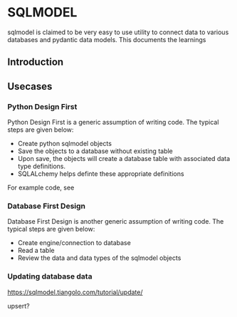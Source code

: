 # SQLMODEL

sqlmodel is claimed to be very easy to use utility to connect data to various databases and pydantic data models. This documents the learnings

##	Introduction


## Usecases

### Python Design First

Python Design First is a generic assumption of writing code. The typical steps are given below:
- Create python sqlmodel objects
- Save the objects to a database without existing table
- Upon save, the objects will create a database table with associated data type definitions. 
- SQLALchemy helps definte these appropriate definitions

For example code, see 

### Database First Design

Database First Design is another generic assumption of writing code. The typical steps are given below:
- Create engine/connection to database
- Read a table
- Review the data and data types of the sqlmodel objects

### Updating database data

https://sqlmodel.tiangolo.com/tutorial/update/

upsert?